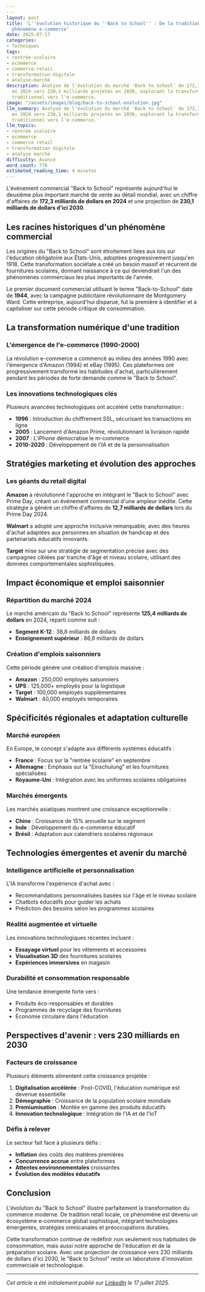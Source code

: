 ```yaml
---
---
layout: post
title: 'L''évolution historique du ''Back to School'' : De la tradition retail au
  phénomène e-commerce'
date: 2025-07-17
categories:
- Techniques
tags:
- rentrée-scolaire
- ecommerce
- commerce-retail
- transformation-digitale
- analyse-marché
description: Analyse de l'évolution du marché 'Back to School' de 172,3 milliards
  en 2024 vers 230,1 milliards projetés en 2030, explorant la transformation du retail
  traditionnel vers l'e-commerce.
image: "/assets/images/blog/back-to-school-evolution.jpg"
llm_summary: Analyse de l'évolution du marché 'Back to School' de 172,3 milliards
  en 2024 vers 230,1 milliards projetés en 2030, explorant la transformation du retail
  traditionnel vers l'e-commerce.
llm_topics:
- rentrée scolaire
- ecommerce
- commerce retail
- transformation digitale
- analyse marché
difficulty: Avancé
word_count: 778
estimated_reading_time: 4 minutes
---
```

L'événement commercial "Back to School" représente aujourd'hui le deuxième plus important marché de vente au détail mondial, avec un chiffre d'affaires de **172,3 milliards de dollars en 2024** et une projection de **230,1 milliards de dollars d'ici 2030**.

## Les racines historiques d'un phénomène commercial

Les origines du "Back to School" sont étroitement liées aux lois sur l'éducation obligatoire aux États-Unis, adoptées progressivement jusqu'en 1918. Cette transformation sociétale a créé un besoin massif et récurrent de fournitures scolaires, donnant naissance à ce qui deviendrait l'un des phénomènes commerciaux les plus importants de l'année.

Le premier document commercial utilisant le terme "Back-to-School" date de **1944**, avec la campagne publicitaire révolutionnaire de Montgomery Ward. Cette entreprise, aujourd'hui disparue, fut la première à identifier et à capitaliser sur cette période critique de consommation.

## La transformation numérique d'une tradition

### L'émergence de l'e-commerce (1990-2000)

La révolution e-commerce a commencé au milieu des années 1990 avec l'émergence d'Amazon (1994) et eBay (1995). Ces plateformes ont progressivement transformé les habitudes d'achat, particulièrement pendant les périodes de forte demande comme le "Back to School".

### Les innovations technologiques clés

Plusieurs avancées technologiques ont accéléré cette transformation :

- **1996** : Introduction du chiffrement SSL, sécurisant les transactions en ligne
- **2005** : Lancement d'Amazon Prime, révolutionnant la livraison rapide
- **2007** : L'iPhone démocratise le m-commerce
- **2010-2020** : Développement de l'IA et de la personnalisation

## Stratégies marketing et évolution des approches

### Les géants du retail digital

**Amazon** a révolutionné l'approche en intégrant le "Back to School" avec Prime Day, créant un événement commercial d'une ampleur inédite. Cette stratégie a généré un chiffre d'affaires de **12,7 milliards de dollars** lors du Prime Day 2024.

**Walmart** a adopté une approche inclusive remarquable, avec des heures d'achat adaptées aux personnes en situation de handicap et des partenariats éducatifs innovants.

**Target** mise sur une stratégie de segmentation précise avec des campagnes ciblées par tranche d'âge et niveau scolaire, utilisant des données comportementales sophistiquées.

## Impact économique et emploi saisonnier

### Répartition du marché 2024

Le marché américain du "Back to School" représente **125,4 milliards de dollars** en 2024, réparti comme suit :

- **Segment K-12** : 38,8 milliards de dollars
- **Enseignement supérieur** : 86,6 milliards de dollars

### Création d'emplois saisonniers

Cette période génère une création d'emplois massive :

- **Amazon** : 250,000 employés saisonniers
- **UPS** : 125,000+ employés pour la logistique
- **Target** : 100,000 employés supplémentaires
- **Walmart** : 40,000 employés temporaires

## Spécificités régionales et adaptation culturelle

### Marché européen

En Europe, le concept s'adapte aux différents systèmes éducatifs :
- **France** : Focus sur la "rentrée scolaire" en septembre
- **Allemagne** : Emphasis sur la "Einschulung" et les fournitures spécialisées
- **Royaume-Uni** : Intégration avec les uniformes scolaires obligatoires

### Marchés émergents

Les marchés asiatiques montrent une croissance exceptionnelle :
- **Chine** : Croissance de 15% annuelle sur le segment
- **Inde** : Développement du e-commerce éducatif
- **Brésil** : Adaptation aux calendriers scolaires régionaux

## Technologies émergentes et avenir du marché

### Intelligence artificielle et personnalisation

L'IA transforme l'expérience d'achat avec :
- Recommandations personnalisées basées sur l'âge et le niveau scolaire
- Chatbots éducatifs pour guider les achats
- Prédiction des besoins selon les programmes scolaires

### Réalité augmentée et virtuelle

Les innovations technologiques récentes incluent :
- **Essayage virtuel** pour les vêtements et accessoires
- **Visualisation 3D** des fournitures scolaires
- **Expériences immersives** en magasin

### Durabilité et consommation responsable

Une tendance émergente forte vers :
- Produits éco-responsables et durables
- Programmes de recyclage des fournitures
- Économie circulaire dans l'éducation

## Perspectives d'avenir : vers 230 milliards en 2030

### Facteurs de croissance

Plusieurs éléments alimentent cette croissance projetée :

1. **Digitalisation accélérée** : Post-COVID, l'éducation numérique est devenue essentielle
2. **Démographie** : Croissance de la population scolaire mondiale
3. **Premiumisation** : Montée en gamme des produits éducatifs
4. **Innovation technologique** : Intégration de l'IA et de l'IoT

### Défis à relever

Le secteur fait face à plusieurs défis :
- **Inflation** des coûts des matières premières
- **Concurrence accrue** entre plateformes
- **Attentes environnementales** croissantes
- **Évolution des modèles éducatifs**

## Conclusion

L'évolution du "Back to School" illustre parfaitement la transformation du commerce moderne. De tradition retail locale, ce phénomène est devenu un écosystème e-commerce global sophistiqué, intégrant technologies émergentes, stratégies omnicanales et préoccupations durables.

Cette transformation continue de redéfinir non seulement nos habitudes de consommation, mais aussi notre approche de l'éducation et de la préparation scolaire. Avec une projection de croissance vers 230 milliards de dollars d'ici 2030, le "Back to School" reste un laboratoire d'innovation commerciale et technologique.

---

*Cet article a été initialement publié sur [LinkedIn](https://www.linkedin.com/pulse/l%C3%A9volution-historique-du-back-school-de-la-tradition-retail-dab%C3%A8ne-wf7ve/) le 17 juillet 2025.*